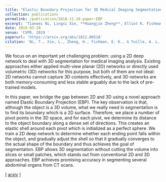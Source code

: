 ```yaml
---
title: "Elastic Boundary Projection for 3D Medical Imaging Segmentation"
collection: publications
permalink: /publication/2018-11-16-paper-EBP
excerpt: 'Tianwei Ni, Lingxi Xie, **Huangjie Zheng**, Elliot K. Fishman and Alan L. Yuille'
date: 2019-03-28
venue: 'CVPR, 2019 '
paperurl: 'https://arxiv.org/abs/1812.00518'
citation: 'Ni, T., Xie, L., Zheng, H., Fishman, E. K., & Yuille, A. L. (2018). Elastic Boundary Projection for 3D Medical Imaging Segmentation. arXiv preprint arXiv:1812.00518.'
---
```

We focus on an important yet challenging problem: using a 2D deep network to deal with 3D segmentation for medical imaging analysis. Existing approaches either applied multi-view planar (2D) networks or directly used volumetric (3D) networks for this purpose, but both of them are not ideal: 2D networks cannot capture 3D contexts effectively, and 3D networks are both memory-consuming and less stable arguably due to the lack of pre-trained models.

In this paper, we bridge the gap between 2D and 3D using a novel approach named Elastic Boundary Projection (EBP). The key observation is that, although the object is a 3D volume, what we really need in segmentation is to find its boundary which is a 2D surface. Therefore, we place a number of pivot points in the 3D space, and for each pivot, we determine its distance to the object boundary along a dense set of directions. This creates an elastic shell around each pivot which is initialized as a perfect sphere. We train a 2D deep network to determine whether each ending point falls within the object, and gradually adjust the shell so that it gradually converges to the actual shape of the boundary and thus achieves the goal of segmentation. EBP allows 3D segmentation without cutting the volume into slices or small patches, which stands out from conventional 2D and 3D approaches. EBP achieves promising accuracy in segmenting several abdominal organs from CT scans.

\[ [arxiv](https://arxiv.org/abs/1812.00518) \]
